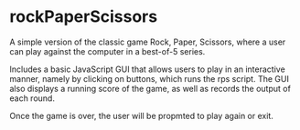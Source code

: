# rockPaperScissors

A simple version of the classic game Rock, Paper, Scissors, where a user can play against the computer in a best-of-5 series. 

Includes a basic JavaScript GUI that allows users to play in an interactive manner, namely by clicking on buttons, which runs the rps script. The GUI also displays a running score of the game, as well as records the output of each round. 

Once the game is over, the user will be propmted to play again or exit.